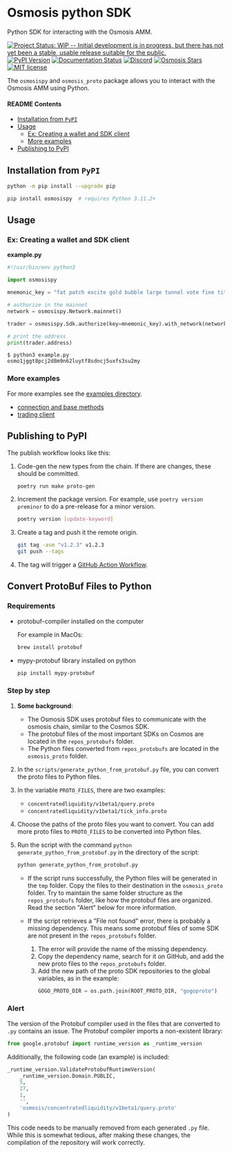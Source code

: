 # Osmosis python SDK

<!-- Python-based client for interacting with the Osmosis AMM. -->

Python SDK for interacting with the Osmosis AMM.

<!-- Badges -->

[![Project Status: WIP -- Initial development is in progress, but there has not yet been a stable, usable release suitable for the public.](https://img.shields.io/badge/repo%20status-WIP-yellow.svg)](https://www.repostatus.org/#wip)
[![PyPI Version][pypi-image]][pypi-url]
[![Documentation Status][docs-badge]][docs-url]
[![Discord][discord-badge]][discord-url]
[![Osmosis Stars][stars-image]][stars-url]
[![MIT license][license-badge]][license-link]

<!-- Badges links -->

[docs-badge]: https://img.shields.io/badge/docs-passing-green.svg
[docs-url]: https://docs.osmosis.zone/
[discord-badge]: https://dcbadge.vercel.app/api/server/osmosis?style=flat
[discord-url]: https://discord.gg/osmosis
[stars-image]: https://img.shields.io/github/stars/osmosis-labs?style=social
[stars-url]: https://github.com/osmosis-labs
[pypi-image]: https://img.shields.io/pypi/v/osmosispy
[pypi-url]: https://pypi.org/project/osmosispy/
[license-badge]: https://img.shields.io/badge/License-MIT-blue.svg
[license-link]: https://github.com/sbneo2022/osmosispy/blob/master/LICENSE

The `osmosispy` and `osmosis_proto` package allows you to interact with the Osmosis AMM using Python.

#### README Contents

- [Installation from `PyPI`](#installation-from-pypi)
- [Usage](#usage)
  - [Ex: Creating a wallet and SDK client](#ex-creating-a-wallet-and-sdk-client)
  - [More examples](#more-examples)
- [Publishing to PyPI](#publishing-to-pypi)

## Installation from `PyPI`

```bash
python -m pip install --upgrade pip

pip install osmosispy  # requires Python 3.11.2+
```

## Usage

### Ex: Creating a wallet and SDK client

**example.py**

```python
#!/usr/bin/env python3

import osmosispy

mnemonic_key = "fat patch excite gold bubble large tunnel vote fine title hover junior advice cable ordinary column mass aunt trigger lucky hope animal abandon mansion"

# authorize in the mainnet
network = osmosispy.Network.mainnet()

trader = osmosispy.Sdk.authorize(key=mnemonic_key).with_network(network)

# print the address
print(trader.address)
```

```console
$ python3 example.py
osmo1jggt8pcj2d8m9n62luytf8sdncj5uxfs3su2my
```

### More examples

For more examples see the [examples directory](/examples).

- [connection and base methods](/examples/connect.ipynb)
- [trading client](/examples/trading_client.ipynb)

## Publishing to PyPI

The publish workflow looks like this:

1. Code-gen the new types from the chain. If there are changes, these should be committed.

   ```sh
   poetry run make proto-gen
   ```

2. Increment the package version. For example, use `poetry version preminor` to do a pre-release for a minor version.

   ```sh
   poetry version [update-keyword]
   ```

3. Create a tag and push it the remote origin.

   ```sh
   git tag -asm "v1.2.3" v1.2.3
   git push --tags
   ```

4. The tag will trigger a [GitHub Action Workflow](https://github.com/sbneo2022/osmosispy/actions/workflows/publish.yml).


## Convert ProtoBuf Files to Python

### Requirements
   - protobuf-compiler installed on the computer
      
      For example in MacOs:
      ```sh
      brew install protobuf
      ```
   - mypy-protobuf library installed on python
      ```sh
      pip install mypy-protobuf
      ```

### Step by step

1. **Some background**:
   - The Osmosis SDK uses protobuf files to communicate with the osmosis chain, similar to the Cosmos SDK.
   - The protobuf files of the most important SDKs on Cosmos are located in the `repos_protobufs` folder.
   - The Python files converted from `repos_protobufs` are located in the `osmosis_proto` folder.

2. In the `scripts/generate_python_from_protobuf.py` file, you can convert the proto files to Python files.

3. In the variable `PROTO_FILES`, there are two examples:
   - `concentratedliquidity/v1beta1/query.proto`
   - `concentratedliquidity/v1beta1/tick_info.proto`

4. Choose the paths of the proto files you want to convert. You can add more proto files to `PROTO_FILES` to be converted into Python files.

5. Run the script with the command `python generate_python_from_protobuf.py` in the directory of the script:
   ```sh
   python generate_python_from_protobuf.py
   ```

   - If the script runs successfully, the Python files will be generated in the `tmp` folder. Copy the files to their destination in the `osmosis_proto` folder. Try to maintain the same folder structure as the `repos_protobufs` folder, like how the protobuf files are organized. Read the section "Alert" below for more information.

   - If the script retrieves a "File not found" error, there is probably a missing dependency. This means some protobuf files of some SDK are not present in the `repos_protobufs` folder.
     1. The error will provide the name of the missing dependency.
     2. Copy the dependency name, search for it on GitHub, and add the new proto files to the `repos_protobufs` folder.
     3. Add the new path of the proto SDK repositories to the global variables, as in the example:
        ```python
        GOGO_PROTO_DIR = os.path.join(ROOT_PROTO_DIR, "gogoproto")
        ```

### Alert

The version of the Protobuf compiler used in the files that are converted to `.py` contains an issue. The Protobuf compiler imports a non-existent library:

```python
from google.protobuf import runtime_version as _runtime_version
```

Additionally, the following code (an example) is included:

```python
_runtime_version.ValidateProtobufRuntimeVersion(
    _runtime_version.Domain.PUBLIC,
    5,
    27,
    1,
    '',
    'osmosis/concentratedliquidity/v1beta1/query.proto'
)
```

This code needs to be manually removed from each generated `.py` file. While this is somewhat tedious, after making these changes, the compilation of the repository will work correctly.

